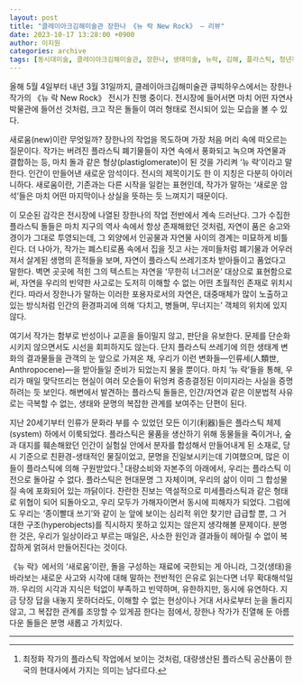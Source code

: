 ```yaml
---
layout: post
title: "클레이아크김해미술관 장한나 《뉴 락 New Rock》 — 리뷰"
date: 2023-10-17 13:28:00 +0900
author: 이지원
categories: archive
tags: [동시대미술, 클레이아크김해미술관, 장한나, 생태미술, 뉴락, 김해, 플라스틱, 청년작가]
---
```


올해 5월 4일부터 내년 3월 31일까지, 클레이아크김해미술관 큐빅하우스에서는 장한나 작가의 《뉴 락 New Rock》 전시가 진행 중이다. 전시장에 들어서면 마치 어떤 자연사박물관에 들어선 것처럼, 크고 작은 돌들이 여러 형태로 전시되어 있는 모습을 볼 수 있다. 

새로움(new)이란 무엇일까? 장한나의 작업을 목도하며 가장 처음 머리 속에 떠오르는 질문이다. 작가는 버려진 플라스틱 폐기물들이 자연 속에서 풍화되고 녹으며 자연물과 결합하는 등, 마치 돌과 같은 형상(plastiglomerate)이 된 것을 가리켜 ‘뉴 락’이라고 말한다. 인간이 만들어낸 새로운 암석이다. 전시의 제목이기도 한 이 지칭은 다분히 아이러니하다. 새로움이란, 기존과는 다른 시작을 일컫는 표현인데, 작가가 말하는 ‘새로운 암석’들은 마치 어떤 마지막이나 상실을 뜻하는 듯 느껴지기 때문이다.

이 모순된 감각은 전시장에 나열된 장한나의 작업 전반에서 계속 드러난다. 그가 수집한 플라스틱 돌들은 마치 지구의 역사 속에서 항상 존재해왔던 것처럼, 자연이 품은 숭고와 경이가 그대로 투영되는데, 그 외양에서 인공물과 자연물 사이의 경계는 미묘하게 비틀린다. 더 나아가, 작가는 폐스티로폼 속에서 집을 짓고 사는 개미들처럼 폐기물과 어우러져서 살게된 생명의 흔적들을 보며, 자연이 플라스틱 쓰레기조차 받아들이고 품었다고 말한다. 벽면 곳곳에 적힌 그의 텍스트는 자연을 ‘무한히 너그러운’ 대상으로 표현함으로써, 자연을 우리의 빈약한 사고로는 도저히 이해할 수 없는 어떤 초월적인 존재로 위치시킨다. 따라서 장한나가 말하는 이러한 포용자로서의 자연은, 대중매체가 많이 노출하고 있는 방식처럼 인간의 환경파괴에 의해 ‘다치고, 병들며, 무너지는’ 객체의 위치에 있지 않다. 

여기서 작가는 함부로 반성이나 교훈을 들이밀지 않고, 판단을 유보한다. 문제를 단순화시키지 않으면서도 시선을 회피하지도 않는다. 단지 플라스틱 쓰레기에 의한 생태계 변화의 결과물들을 관객의 눈 앞으로 가져온 채, 우리가 이런 변화들—인류세(人類世, Anthropocene)—을 받아들일 준비가 되었는지 물을 뿐이다. 마치 ‘뉴 락’들을 통해, 우리가 매일 맞닥뜨리는 현실이 여러 모순들이 뒤엉켜 중층결정된 이미지라는 사실을 증명하려는 듯 보인다. 해변에서 발견하는 플라스틱 돌들은, 인간/자연과 같은 이분법적 사유로는 극복할 수 없는, 생태와 문명의 복잡한 관계를 보여주는 단편이 된다. 

지난 20세기부터 인류가 문화라 부를 수 있었던 모든 이기(利器)들은 플라스틱 체제(system) 하에서 이룩되었다. 플라스틱은 물품을 생산하기 위해 동물들을 죽이거나, 숲과 대지를 훼손해왔던 인간이 실험실 안에서 분자를 합성해서 만들어내게 된 소재로, 당시 기준으로 친환경-생태적인 물질이었고, 문명을 진일보시키는데 기여했으며, 많은 이들이 플라스틱에 의해 구원받았다.[^1] 대량소비와 자본주의 아래에서, 우리는 플라스틱 이전으로 돌아갈 수 없다. 플라스틱은 현대문명 그 자체이며, 우리의 삶이 이미 그 합성물질 속에 포화되어 있는 까닭이다. 찬란한 진보는 역설적으로 미세플라스틱과 같은 형태로 위협이 되어 되돌아오고, 우리 모두가 가해자이면서 동시에 피해자가 되었다. 그럼에도 우리는 ‘종이빨대 쓰기’와 같이 눈 앞에 보이는 심리적 위안 찾기만 급급할 뿐, 그 거대한 구조(hyperobjects)를 직시하지 못하고 있지는 않은지 생각해볼 문제이다. 분명한 것은, 우리가 일상이라고 부르는 매일은, 사소한 원인과 결과들이 헤아릴 수 없이 복잡하게 얽혀서 만들어진다는 것이다. 

《뉴 락》에서의 ‘새로움’이란, 돌을 구성하는 재료에 국한되는 게 아니라, 그것(생태)을 바라보는 새로운 사고와 시각에 대해 말하는 전반적인 은유로 읽는다면 너무 확대해석일까. 우리의 시각과 지식은 턱없이 부족하고 빈약하며, 유한하지만, 동시에 유연하다. 지금 당장 답을 내놓지 못하더라도, 이해할 수 없는 현상이나 거대 서사로부터 눈을 돌리지 않고, 그 복잡한 관계를 조망할 수 있게끔 한다는 점에서, 장한나 작가가 진열해 둔 아름다운 돌들은 분명 새롭고 가치있다. 

---

[^1]: 최정화 작가의 플라스틱 작업에서 보이는 것처럼, 대량생산된 플라스틱 공산품이 한국의 현대사에서 가지는 의미는 남다르다. 
